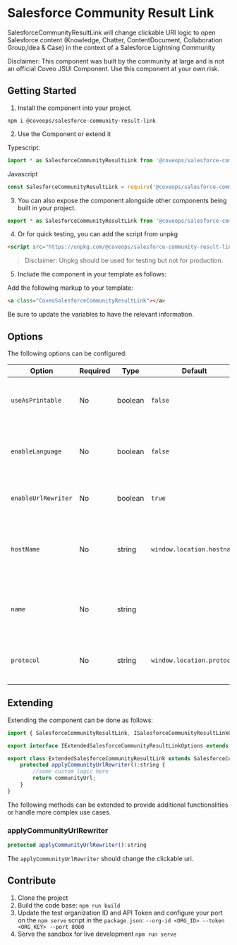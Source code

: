 # Salesforce Community Result Link

SalesforceCommunityResultLink will change clickable URI logic to open Salesforce content (Knowledge, Chatter, ContentDocument, Collaboration Group,Idea & Case) in the context of a Salesforce Lightning Community

Disclaimer: This component was built by the community at large and is not an official Coveo JSUI Component. Use this component at your own risk.

## Getting Started

1. Install the component into your project.

```
npm i @coveops/salesforce-community-result-link
```

2. Use the Component or extend it

Typescript:

```javascript
import * as SalesforceCommunityResultLink from '@coveops/salesforce-community-result-link';
```

Javascript

```javascript
const SalesforceCommunityResultLink = require('@coveops/salesforce-community-result-link');
```

3. You can also expose the component alongside other components being built in your project.

```javascript
export * as SalesforceCommunityResultLink from '@coveops/salesforce-community-result-link'
```

4. Or for quick testing, you can add the script from unpkg

```html
<script src="https://unpkg.com/@coveops/salesforce-community-result-link@latest/dist/index.min.js"></script>
```

> Disclaimer: Unpkg should be used for testing but not for production.

5. Include the component in your template as follows:

Add the following markup to your template:

```html
<a class="CoveoSalesforceCommunityResultLink"></a>
```

Be sure to update the variables to have the relevant information.

## Options

The following options can be configured:

|       Option        | Required |  Type   |          Default           |                             Notes                              |
| ------------------- | -------- | ------- | -------------------------- | -------------------------------------------------------------- |
| `useAsPrintable`    | No       | boolean | `false`                    | Specifies whether to display link instead of title             |
| `enableLanguage`    | No       | boolean | `false`                    | Whether to enable Language in URL (ex: Knowledge Article)      |
| `enableUrlRewriter` | No       | boolean | `true`                     | Whether to enable url rewriting logic                          |
| `hostName`          | No       | string  | `window.location.hostname` | Specifies the host name of your Salesforce Lightning Community |
| `name`              | No       | string  | ` `                        | Specifies the name of your Salesforce Lightning Community      |
| `protocol`          | No       | string  | `window.location.protocol` | Specifies protocol for the clickable link                      |

## Extending

Extending the component can be done as follows:

```javascript
import { SalesforceCommunityResultLink, ISalesforceCommunityResultLinkOptions } from "@coveops/salesforce-community-result-link";

export interface IExtendedSalesforceCommunityResultLinkOptions extends ISalesforceCommunityResultLinkOptions {}

export class ExtendedSalesforceCommunityResultLink extends SalesforceCommunityResultLink {
    protected applyCommunityUrlRewriter():string {
        //some custom logic here
        return communityUrl;
    }
}
```

The following methods can be extended to provide additional functionalities or handle more complex use cases.

### applyCommunityUrlRewriter

```javascript
protected applyCommunityUrlRewriter():string
```

The `applyCommunityUrlRewriter` should change the clickable uri.


## Contribute

1. Clone the project
2. Build the code base: `npm run build`
3. Update the test organization ID and API Token and configure your port on the `npm serve` script in the `package.json`: `--org-id <ORG_ID> --token <ORG_KEY> --port 8080`
4. Serve the sandbox for live development `npm run serve`
